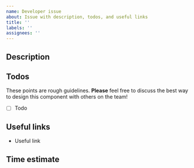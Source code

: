 ```yaml
---
name: Developer issue
about: Issue with description, todos, and useful links
title: ''
labels: ''
assignees: ''
---
```


## Description

## Todos

These points are rough guidelines. **Please** feel free to discuss the best way to design this component with others on the team!

- [ ] Todo

## Useful links

- Useful link

## Time estimate

<!--
Template sourced from https://github.com/hack4impact-uiuc/falling-fruit
Shoutout to the wonderful FF team!
-->
